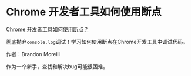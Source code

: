 # Chrome 开发者工具如何使用断点 #
[Chrome 开发者工具如何使用断点？](https://codeburst.io/learn-how-to-debug-javascript-with-chrome-devtools-9514c58479db)

彻底抛弃`console.log`调试！学习如何使用断点在Chrome开发工具中调试代码。

作者：Brandon Morelli

作为一个新手，查找和解决bug可能很困难。